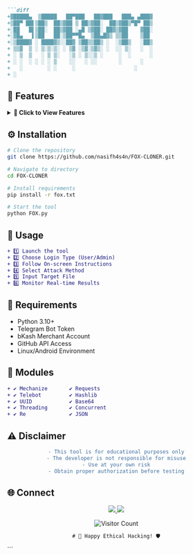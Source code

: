 ```markdown
  
```diff
+▓█████▄  ▒█████   ██▀███   ██▓███   ███▄ ▄███▓
+▒██▀ ██▌▒██▒  ██▒▓██ ▒ ██▒▓██░  ██▒▓██▒▀█▀ ██▒
+░██   █▌▒██░  ██▒▓██ ░▄█ ▒▓██░ ██▓▒▓██    ▓██░
+░▓█▄   ▌▒██   ██░▒██▀▀█▄  ▒██▄█▓▒ ▒▒██    ▒██ 
+░▒████▓ ░ ████▓▒░░██▓ ▒██▒▒██▒ ░  ░▒██▒   ░██▒
+ ▒▒▓  ▒ ░ ▒░▒░▒░ ░ ▒▓ ░▒▓░▒▓▒░ ░  ░░ ▒░   ░  ░
+ ░ ▒  ▒   ░ ▒ ▒░   ░▒ ░ ▒░░▒ ░     ░  ░      ░
+ ░ ░  ░ ░ ░ ░ ▒    ░░   ░ ░░       ░      ░   
+   ░        ░ ░     ░                   ░     
+ ░                                             
```

</div>

## 🌟 **Features**

<details>
<summary><b>🎨 Click to View Features</b></summary>

```diff
+ 🔥 Multi-Layer Account Cracking System
+ 💰 Integrated Payment Verification
+ 🤖 Telegram Bot Control Interface
+ 🌐 GitHub Data Synchronization
+ 🛡️ HWID Authentication System
+ 📊 Advanced Statistics Tracking
+ 🌀 Dynamic User Agent Rotation
+ 📁 Smart File Management
+ 🚀 Concurrent Request Handling
+ 📈 Real-time Progress Monitoring
```
</details>

## ⚙️ **Installation**

```bash
# Clone the repository
git clone https://github.com/nasifh4s4n/FOX-CLONER.git

# Navigate to directory
cd FOX-CLONER 

# Install requirements
pip install -r fox.txt

# Start the tool
python FOX.py
```

## 🚦 **Usage**

```diff
+ 1️⃣ Launch the tool
+ 2️⃣ Choose Login Type (User/Admin)
+ 3️⃣ Follow On-screen Instructions
+ 4️⃣ Select Attack Method
+ 5️⃣ Input Target File
+ 6️⃣ Monitor Real-time Results
```

## 📌 **Requirements**
- Python 3.10+
- Telegram Bot Token
- bKash Merchant Account
- GitHub API Access
- Linux/Android Environment

## 🧩 **Modules**
```diff
+ ✔️ Mechanize       ✔️ Requests
+ ✔️ Telebot         ✔️ Hashlib
+ ✔️ UUID            ✔️ Base64
+ ✔️ Threading       ✔️ Concurrent
+ ✔️ Re              ✔️ JSON
```

## ⚠️ **Disclaimer**
<div align="center">
  
```diff
- This tool is for educational purposes only
- The developer is not responsible for misuse
- Use at your own risk
- Obtain proper authorization before testing
```

</div>

## 🌐 **Connect**
<p align="center">
  <a href="https://github.com/nasifh4s4n">
    <img src="https://img.shields.io/badge/GitHub-100000?style=for-the-badge&logo=github&logoColor=white">
  </a>
  <a href="https://facebook.com/nasif.himadri">
    <img src="https://img.shields.io/badge/Facebook-1877F2?style=for-the-badge&logo=facebook&logoColor=white">
  </a>
</p>

<p align="center">
  <img src="https://profile-counter.glitch.me/fox-cloner/count.svg" alt="Visitor Count">
</p>

<div align="center">
  
```diff
# 🚀 Happy Ethical Hacking! 🛡️
```
  
</div>
```

